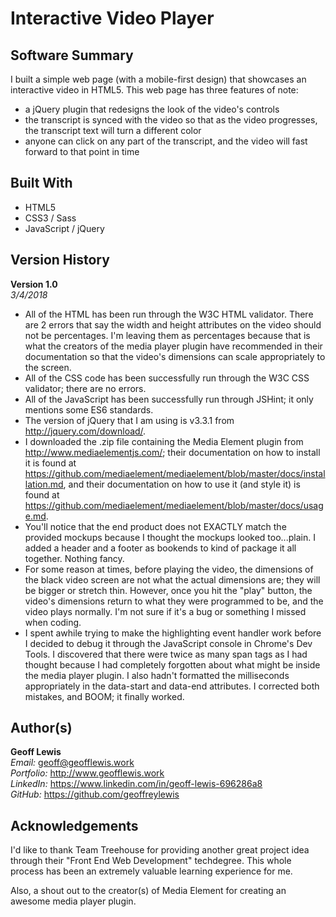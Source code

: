 # Interactive Video Player

## Software Summary

I built a simple web page (with a mobile-first design) that showcases an interactive video in HTML5.  This web page has three features of note:
* a jQuery plugin that redesigns the look of the video's controls
* the transcript is synced with the video so that as the video progresses, the transcript text will turn a different color
* anyone can click on any part of the transcript, and the video will fast forward to that point in time

## Built With

* HTML5
* CSS3 / Sass
* JavaScript / jQuery

## Version History

**Version 1.0**  
*3/4/2018*  
* All of the HTML has been run through the W3C HTML validator.  There are 2 errors that say the width and height attributes on the video should not be percentages.  I'm leaving them as percentages because that is what the creators of the media player plugin have recommended in their documentation so that the video's dimensions can scale appropriately to the screen.
* All of the CSS code has been successfully run through the W3C CSS validator; there are no errors.
* All of the JavaScript has been successfully run through JSHint; it only mentions some ES6 standards.
* The version of jQuery that I am using is v3.3.1 from http://jquery.com/download/.
* I downloaded the .zip file containing the Media Element plugin from http://www.mediaelementjs.com/; their documentation on how to install it is found at https://github.com/mediaelement/mediaelement/blob/master/docs/installation.md, and their documentation on how to use it (and style it) is found at https://github.com/mediaelement/mediaelement/blob/master/docs/usage.md.
* You'll notice that the end product does not EXACTLY match the provided mockups because I thought the mockups looked too...plain.  I added a header and a footer as bookends to kind of package it all together.  Nothing fancy.
* For some reason at times, before playing the video, the dimensions of the black video screen are not what the actual dimensions are; they will be bigger or stretch thin.  However, once you hit the "play" button, the video's dimensions return to what they were programmed to be, and the video plays normally.  I'm not sure if it's a bug or something I missed when coding.
* I spent awhile trying to make the highlighting event handler work before I decided to debug it through the JavaScript console in Chrome's Dev Tools.  I discovered that there were twice as many span tags as I had thought because I had completely forgotten about what might be inside the media player plugin.  I also hadn't formatted the milliseconds appropriately in the data-start and data-end attributes.  I corrected both mistakes, and BOOM; it finally worked.

## Author(s)

**Geoff Lewis**  
*Email:* geoff@geofflewis.work  
*Portfolio:* http://www.geofflewis.work  
*LinkedIn:* https://www.linkedin.com/in/geoff-lewis-696286a8  
*GitHub:* https://github.com/geoffreylewis

## Acknowledgements

I'd like to thank Team Treehouse for providing another great project idea through their "Front End Web Development" techdegree.  This whole process has been an extremely valuable learning experience for me.

Also, a shout out to the creator(s) of Media Element for creating an awesome media player plugin.
